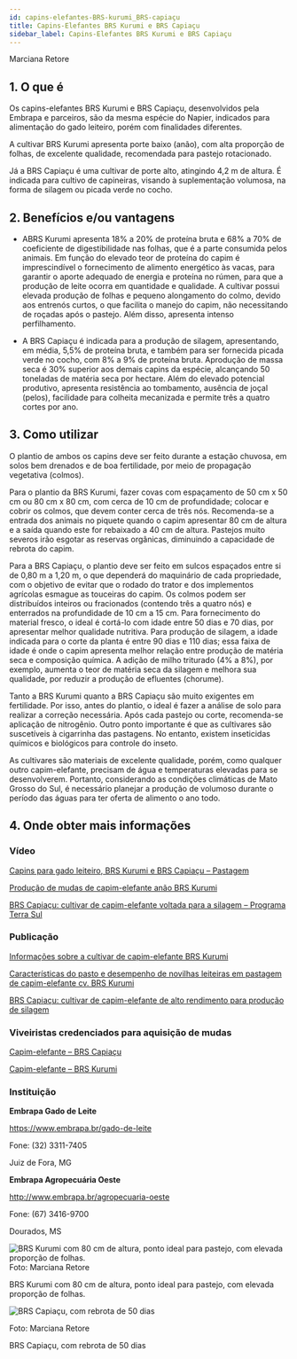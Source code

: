 ```yaml
---
id: capins-elefantes-BRS-kurumi_BRS-capiaçu
title: Capins-Elefantes BRS Kurumi e BRS Capiaçu
sidebar_label: Capins-Elefantes BRS Kurumi e BRS Capiaçu
---
```


<div className="center-textArticle">Marciana Retore</div>

## **1. O que é**

Os capins-elefantes BRS Kurumi e BRS Capiaçu, desenvolvidos
pela Embrapa e parceiros, são da mesma espécie do Napier,
indicados para alimentação do gado leiteiro, porém com
finalidades diferentes.

A cultivar BRS Kurumi apresenta porte baixo (anão), com alta
proporção de folhas, de excelente qualidade, recomendada para
pastejo rotacionado.

Já a BRS Capiaçu é uma cultivar de porte alto, atingindo 4,2 m de
altura. É indicada para cultivo de capineiras, visando à
suplementação volumosa, na forma de silagem ou picada verde
no cocho.

## **2. Benefícios e/ou vantagens**

- ABRS Kurumi apresenta 18% a 20% de proteína bruta e 68%
  a 70% de coeficiente de digestibilidade nas folhas, que é a
  parte consumida pelos animais. Em função do elevado teor de
  proteína do capim é imprescindível o fornecimento de
  alimento energético às vacas, para garantir o aporte
  adequado de energia e proteína no rúmen, para que a
  produção de leite ocorra em quantidade e qualidade.
  A cultivar possui elevada produção de folhas e pequeno
  alongamento do colmo, devido aos entrenós curtos, o que
  facilita o manejo do capim, não necessitando de roçadas após
  o pastejo. Além disso, apresenta intenso perfilhamento.

- A BRS Capiaçu é indicada para a produção de silagem,
  apresentando, em média, 5,5% de proteína bruta, e também
  para ser fornecida picada verde no cocho, com 8% a 9% de
  proteína bruta. Aprodução de massa seca é 30% superior aos
  demais capins da espécie, alcançando 50 toneladas de
  matéria seca por hectare. Além do elevado potencial
  produtivo, apresenta resistência ao tombamento, ausência de
  joçal (pelos), facilidade para colheita mecanizada e permite
  três a quatro cortes por ano.

## **3. Como utilizar**

O plantio de ambos os capins deve ser feito durante a estação
chuvosa, em solos bem drenados e de boa fertilidade, por meio de
propagação vegetativa (colmos).

Para o plantio da BRS Kurumi, fazer covas com espaçamento de
50 cm x 50 cm ou 80 cm x 80 cm, com cerca de 10 cm de
profundidade; colocar e cobrir os colmos, que devem conter cerca
de três nós. Recomenda-se a entrada dos animais no piquete
quando o capim apresentar 80 cm de altura e a saída quando este
for rebaixado a 40 cm de altura. Pastejos muito severos irão
esgotar as reservas orgânicas, diminuindo a capacidade de
rebrota do capim.

Para a BRS Capiaçu, o plantio deve ser feito em sulcos espaçados
entre si de 0,80 m a 1,20 m, o que dependerá do maquinário de
cada propriedade, com o objetivo de evitar que o rodado do trator e
dos implementos agrícolas esmague as touceiras do capim. Os
colmos podem ser distribuídos inteiros ou fracionados (contendo
três a quatro nós) e enterrados na profundidade de 10 cm a 15 cm.
Para fornecimento do material fresco, o ideal é cortá-lo com idade
entre 50 dias e 70 dias, por apresentar melhor qualidade nutritiva.
Para produção de silagem, a idade indicada para o corte da planta
é entre 90 dias e 110 dias; essa faixa de idade é onde o capim
apresenta melhor relação entre produção de matéria seca e
composição química. A adição de milho triturado (4% a 8%), por
exemplo, aumenta o teor de matéria seca da silagem e melhora
sua qualidade, por reduzir a produção de efluentes (chorume).

Tanto a BRS Kurumi quanto a BRS Capiaçu são muito exigentes
em fertilidade. Por isso, antes do plantio, o ideal é fazer a análise
de solo para realizar a correção necessária. Após cada pastejo ou
corte, recomenda-se aplicação de nitrogênio. Outro ponto
importante é que as cultivares são suscetíveis à cigarrinha das
pastagens. No entanto, existem inseticidas químicos e biológicos
para controle do inseto.

As cultivares são materiais de excelente qualidade, porém, como
qualquer outro capim-elefante, precisam de água e temperaturas
elevadas para se desenvolverem. Portanto, considerando as
condições climáticas de Mato Grosso do Sul, é necessário
planejar a produção de volumoso durante o período das águas
para ter oferta de alimento o ano todo.

## **4. Onde obter mais informações**

### Vídeo

[Capins para gado leiteiro, BRS Kurumi e BRS Capiaçu – Pastagem](https://bit.ly/2YOFLcz)

[Produção de mudas de capim-elefante anão BRS Kurumi](https://bit.ly/2YJUMMM)

[BRS Capiaçu: cultivar de capim-elefante voltada para a silagem – Programa Terra Sul](https://bit.ly/38zg9Vv)

### Publicação

[Informações sobre a cultivar de capim-elefante BRS Kurumi](https://bit.ly/3clkJIU)

[Características do pasto e desempenho de novilhas leiteiras em pastagem de capim-elefante cv. BRS Kurumi](https://bit.ly/2VsGoIM)

[BRS Capiaçu: cultivar de capim-elefante de alto rendimento para produção de silagem](https://bit.ly/2XVTwrv)

### Viveiristas credenciados para aquisição de mudas

[Capim-elefante – BRS Capiaçu](https://bit.ly/38ypKMp)

[Capim-elefante – BRS Kurumi](https://bit.ly/2EgJ4Qh)

### Instituição

**Embrapa Gado de Leite**

https://www.embrapa.br/gado-de-leite

Fone: (32) 3311-7405

Juiz de Fora, MG

**Embrapa Agropecuária Oeste**

http://www.embrapa.br/agropecuaria-oeste

Fone: (67) 3416-9700

Dourados, MS

![BRS Kurumi com 80 cm de altura, ponto ideal para pastejo, com elevada proporção de folhas.](/cartilha/img/docs/04_capins/FOTO_01.jpg)
Foto: Marciana Retore

<div className="center-textImage">
BRS Kurumi com 80 cm de altura,
ponto ideal para pastejo,
com elevada proporção de folhas.
</div>

<div className="image-Box">

![BRS Capiaçu, com rebrota de 50 dias](/cartilha/img/docs/04_capins/FOTO_02.jpg)

Foto: Marciana Retore

</div>

<div className="center-textImage">
BRS Capiaçu, com rebrota de 50 dias
</div>
